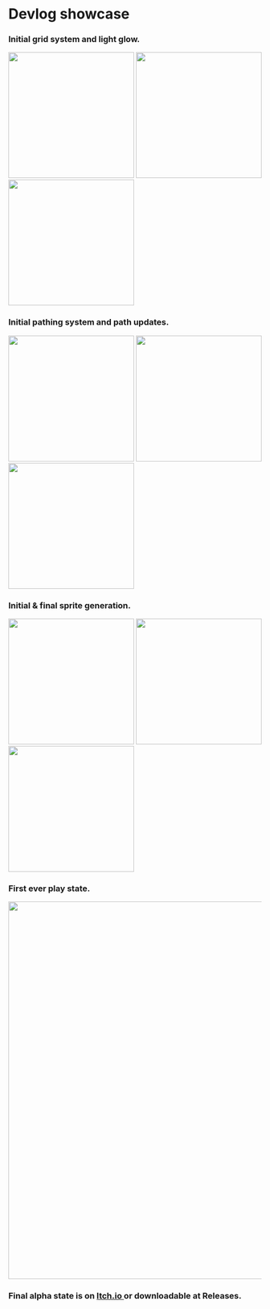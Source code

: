 <div>
  <h1>
    Devlog showcase
  </h1>
  <h3>
    Initial grid system and light glow.
  </h3>
  <p>
    <img style="width: 250px;" src="https://github.com/YunruKnowledge/Project-GameJam-TGU-Spring-2024/assets/88000687/120061d7-4f35-47ea-8256-b6ef3ca9fecd">
    <img style="width: 250px;" src="https://github.com/YunruKnowledge/Project-GameJam-TGU-Spring-2024/assets/88000687/d5da5246-2a6f-42f5-9dff-7ed8a29ac9c7">
    <img style="width: 250px;" src="https://github.com/YunruKnowledge/Project-GameJam-TGU-Spring-2024/assets/88000687/16784572-ef8d-429e-9d3b-512c55405def">
  </p>
  <h3>
    Initial pathing system and path updates.
  </h3>
  <p>
    <img style="width: 250px;" src="https://github.com/YunruKnowledge/Project-GameJam-TGU-Spring-2024/assets/88000687/ae2f6124-bd4e-4406-a312-b994b0b6f91e">
    <img style="width: 250px;" src="https://github.com/YunruKnowledge/Project-GameJam-TGU-Spring-2024/assets/88000687/bade9ff9-4017-4cca-bbe5-4377f6175e7e">
    <img style="width: 250px;" src="https://github.com/YunruKnowledge/Project-GameJam-TGU-Spring-2024/assets/88000687/325b9c41-af48-4835-9b68-609bc0392672">
  </p>
  <h3>
    Initial & final sprite generation.
  </h3>
  <p>
    <img style="width: 250px;" src="https://github.com/YunruKnowledge/Project-GameJam-TGU-Spring-2024/assets/88000687/14daf492-f090-4fe0-bc06-fb26ceb21600">
    <img style="width: 250px;" src="https://github.com/YunruKnowledge/Project-GameJam-TGU-Spring-2024/assets/88000687/04306dac-22ba-4326-9626-34a863d559ad">
    <img style="width: 250px;" src="https://github.com/YunruKnowledge/Project-GameJam-TGU-Spring-2024/assets/88000687/72d47c13-cece-4416-9532-d4fad4d70d1a">
  </p>
  <h3>
    First ever play state.
  </h3>
  <p>
    <img style="width: 750px;" src="https://github.com/YunruKnowledge/Project-GameJam-TGU-Spring-2024/assets/88000687/24c89692-8721-4c4e-b8de-63e16deeb0dc">
  </p>
  <h3>
    Final alpha state is on 
    <a href="https://yunruknowledge.itch.io/burn-the-dead">
      Itch.io
    </a>
    or downloadable at Releases.
  </h3>
</div>

